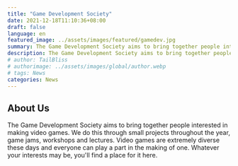 ```yaml
---
title: "Game Development Society"
date: 2021-12-18T11:10:36+08:00
draft: false
language: en
featured_image: ../assets/images/featured/gamedev.jpg
summary: The Game Development Society aims to bring together people interested in making video games. We do this through small projects throughout the year, game jams, workshops and lectures. Video games are extremely diverse these days and everyone can play a part in the making of one. Whatever your interests may be, you'll find a place for it here.
description: The Game Development Society aims to bring together people interested in making video games. We do this through small projects throughout the year, game jams, workshops and lectures. Video games are extremely diverse these days and everyone can play a part in the making of one. Whatever your interests may be, you'll find a place for it here.
# author: TailBliss
# authorimage: ../assets/images/global/author.webp
# tags: News
categories: News
---
```

## About Us

The Game Development Society aims to bring together people interested in making video games. We do this through small projects throughout the year, game jams, workshops and lectures. Video games are extremely diverse these days and everyone can play a part in the making of one. Whatever your interests may be, you'll find a place for it here.
